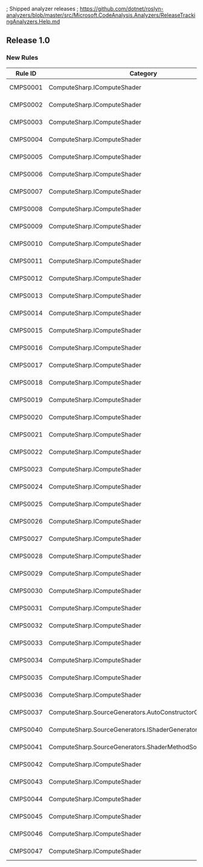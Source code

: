 ﻿; Shipped analyzer releases
; https://github.com/dotnet/roslyn-analyzers/blob/master/src/Microsoft.CodeAnalysis.Analyzers/ReleaseTrackingAnalyzers.Help.md

## Release 1.0

### New Rules

Rule ID | Category | Severity | Notes
--------|----------|----------|-------
CMPS0001 | ComputeSharp.IComputeShader | Error | IShaderGenerator, [Documentation](https://github.com/Sergio0694/ComputeSharp)
CMPS0002 | ComputeSharp.IComputeShader | Error | IShaderGenerator, [Documentation](https://github.com/Sergio0694/ComputeSharp)
CMPS0003 | ComputeSharp.IComputeShader | Error | IShaderGenerator, [Documentation](https://github.com/Sergio0694/ComputeSharp)
CMPS0004 | ComputeSharp.IComputeShader | Error | IShaderGenerator, [Documentation](https://github.com/Sergio0694/ComputeSharp)
CMPS0005 | ComputeSharp.IComputeShader | Error | IShaderGenerator, [Documentation](https://github.com/Sergio0694/ComputeSharp)
CMPS0006 | ComputeSharp.IComputeShader | Error | IShaderGenerator, [Documentation](https://github.com/Sergio0694/ComputeSharp)
CMPS0007 | ComputeSharp.IComputeShader | Error | IShaderGenerator, [Documentation](https://github.com/Sergio0694/ComputeSharp)
CMPS0008 | ComputeSharp.IComputeShader | Error | IShaderGenerator, [Documentation](https://github.com/Sergio0694/ComputeSharp)
CMPS0009 | ComputeSharp.IComputeShader | Error | IShaderGenerator, [Documentation](https://github.com/Sergio0694/ComputeSharp)
CMPS0010 | ComputeSharp.IComputeShader | Error | IShaderGenerator, [Documentation](https://github.com/Sergio0694/ComputeSharp)
CMPS0011 | ComputeSharp.IComputeShader | Error | IShaderGenerator, [Documentation](https://github.com/Sergio0694/ComputeSharp)
CMPS0012 | ComputeSharp.IComputeShader | Error | IShaderGenerator, [Documentation](https://github.com/Sergio0694/ComputeSharp)
CMPS0013 | ComputeSharp.IComputeShader | Error | IShaderGenerator, [Documentation](https://github.com/Sergio0694/ComputeSharp)
CMPS0014 | ComputeSharp.IComputeShader | Error | IShaderGenerator, [Documentation](https://github.com/Sergio0694/ComputeSharp)
CMPS0015 | ComputeSharp.IComputeShader | Error | IShaderGenerator, [Documentation](https://github.com/Sergio0694/ComputeSharp)
CMPS0016 | ComputeSharp.IComputeShader | Error | IShaderGenerator, [Documentation](https://github.com/Sergio0694/ComputeSharp)
CMPS0017 | ComputeSharp.IComputeShader | Error | IShaderGenerator, [Documentation](https://github.com/Sergio0694/ComputeSharp)
CMPS0018 | ComputeSharp.IComputeShader | Error | IShaderGenerator, [Documentation](https://github.com/Sergio0694/ComputeSharp)
CMPS0019 | ComputeSharp.IComputeShader | Error | IShaderGenerator, [Documentation](https://github.com/Sergio0694/ComputeSharp)
CMPS0020 | ComputeSharp.IComputeShader | Error | IShaderGenerator, [Documentation](https://github.com/Sergio0694/ComputeSharp)
CMPS0021 | ComputeSharp.IComputeShader | Error | IShaderGenerator, [Documentation](https://github.com/Sergio0694/ComputeSharp)
CMPS0022 | ComputeSharp.IComputeShader | Error | IShaderGenerator, [Documentation](https://github.com/Sergio0694/ComputeSharp)
CMPS0023 | ComputeSharp.IComputeShader | Error | IShaderGenerator, [Documentation](https://github.com/Sergio0694/ComputeSharp)
CMPS0024 | ComputeSharp.IComputeShader | Error | IShaderGenerator, [Documentation](https://github.com/Sergio0694/ComputeSharp)
CMPS0025 | ComputeSharp.IComputeShader | Error | IShaderGenerator, [Documentation](https://github.com/Sergio0694/ComputeSharp)
CMPS0026 | ComputeSharp.IComputeShader | Error | IShaderGenerator, [Documentation](https://github.com/Sergio0694/ComputeSharp)
CMPS0027 | ComputeSharp.IComputeShader | Error | IShaderGenerator, [Documentation](https://github.com/Sergio0694/ComputeSharp)
CMPS0028 | ComputeSharp.IComputeShader | Error | IShaderGenerator, [Documentation](https://github.com/Sergio0694/ComputeSharp)
CMPS0029 | ComputeSharp.IComputeShader | Error | IShaderGenerator, [Documentation](https://github.com/Sergio0694/ComputeSharp)
CMPS0030 | ComputeSharp.IComputeShader | Error | IShaderGenerator, [Documentation](https://github.com/Sergio0694/ComputeSharp)
CMPS0031 | ComputeSharp.IComputeShader | Error | IShaderGenerator, [Documentation](https://github.com/Sergio0694/ComputeSharp)
CMPS0032 | ComputeSharp.IComputeShader | Error | IShaderGenerator, [Documentation](https://github.com/Sergio0694/ComputeSharp)
CMPS0033 | ComputeSharp.IComputeShader | Error | IShaderGenerator, [Documentation](https://github.com/Sergio0694/ComputeSharp)
CMPS0034 | ComputeSharp.IComputeShader | Error | IShaderGenerator, [Documentation](https://github.com/Sergio0694/ComputeSharp)
CMPS0035 | ComputeSharp.IComputeShader | Error | IShaderGenerator, [Documentation](https://github.com/Sergio0694/ComputeSharp)
CMPS0036 | ComputeSharp.IComputeShader | Error | IShaderGenerator, [Documentation](https://github.com/Sergio0694/ComputeSharp)
CMPS0037 | ComputeSharp.SourceGenerators.AutoConstructorGenerator | Warning | AutoConstructorGenerator, [Documentation](https://github.com/Sergio0694/ComputeSharp)
CMPS0040 | ComputeSharp.SourceGenerators.IShaderGenerator | Warning | IShaderGenerator, [Documentation](https://github.com/Sergio0694/ComputeSharp)
CMPS0041 | ComputeSharp.SourceGenerators.ShaderMethodSourceGenerator | Warning | ShaderMethodSourceGenerator, [Documentation](https://github.com/Sergio0694/ComputeSharp)
CMPS0042 | ComputeSharp.IComputeShader | Error | IShaderGenerator, [Documentation](https://github.com/Sergio0694/ComputeSharp)
CMPS0043 | ComputeSharp.IComputeShader | Error | IShaderGenerator, [Documentation](https://github.com/Sergio0694/ComputeSharp)
CMPS0044 | ComputeSharp.IComputeShader | Error | IShaderGenerator, [Documentation](https://github.com/Sergio0694/ComputeSharp)
CMPS0045 | ComputeSharp.IComputeShader | Error | IShaderGenerator, [Documentation](https://github.com/Sergio0694/ComputeSharp)
CMPS0046 | ComputeSharp.IComputeShader | Error | IShaderGenerator, [Documentation](https://github.com/Sergio0694/ComputeSharp)
CMPS0047 | ComputeSharp.IComputeShader | Error | IShaderGenerator, [Documentation](https://github.com/Sergio0694/ComputeSharp)
